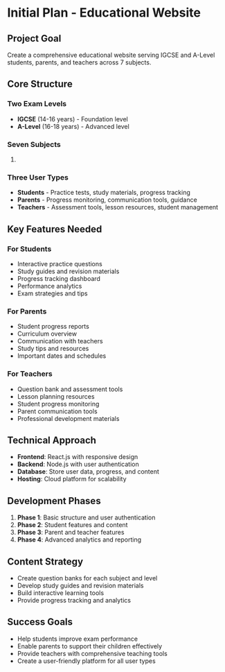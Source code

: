 # Initial Plan - Educational Website

## Project Goal
Create a comprehensive educational website serving IGCSE and A-Level students, parents, and teachers across 7 subjects.

## Core Structure

### Two Exam Levels
- **IGCSE** (14-16 years) - Foundation level
- **A-Level** (16-18 years) - Advanced level

### Seven Subjects
1. 
### Three User Types
- **Students** - Practice tests, study materials, progress tracking
- **Parents** - Progress monitoring, communication tools, guidance
- **Teachers** - Assessment tools, lesson resources, student management

## Key Features Needed

### For Students
- Interactive practice questions
- Study guides and revision materials
- Progress tracking dashboard
- Performance analytics
- Exam strategies and tips

### For Parents
- Student progress reports
- Curriculum overview
- Communication with teachers
- Study tips and resources
- Important dates and schedules

### For Teachers
- Question bank and assessment tools
- Lesson planning resources
- Student progress monitoring
- Parent communication tools
- Professional development materials

## Technical Approach
- **Frontend**: React.js with responsive design
- **Backend**: Node.js with user authentication
- **Database**: Store user data, progress, and content
- **Hosting**: Cloud platform for scalability

## Development Phases
1. **Phase 1**: Basic structure and user authentication
2. **Phase 2**: Student features and content
3. **Phase 3**: Parent and teacher features
4. **Phase 4**: Advanced analytics and reporting

## Content Strategy
- Create question banks for each subject and level
- Develop study guides and revision materials
- Build interactive learning tools
- Provide progress tracking and analytics

## Success Goals
- Help students improve exam performance
- Enable parents to support their children effectively
- Provide teachers with comprehensive teaching tools
- Create a user-friendly platform for all user types
